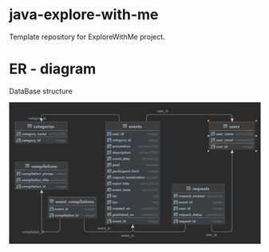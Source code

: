 # java-explore-with-me

Template repository for ExploreWithMe project.

# ER - diagram

DataBase structure

![DataBase structure](/ER_diagram.jpg)
